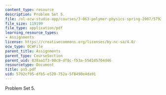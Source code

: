 ```yaml
---
content_type: resource
description: Problem Set 5.
file: /ol-ocw-studio-app/courses/3-063-polymer-physics-spring-2007/5792cf95dfb5e520752a5f8490e4da91_ps5.pdf
file_size: 119199
file_type: application/pdf
learning_resource_types:
- Assignments
license: https://creativecommons.org/licenses/by-nc-sa/4.0/
ocw_type: OCWFile
parent_title: Assignments
parent_type: CourseSection
parent_uid: 838aa1f3-98c9-df8c-f53a-55d1d5704d46
resourcetype: Document
title: ps5.pdf
uid: 5792cf95-dfb5-e520-752a-5f8490e4da91
---
```

Problem Set 5.